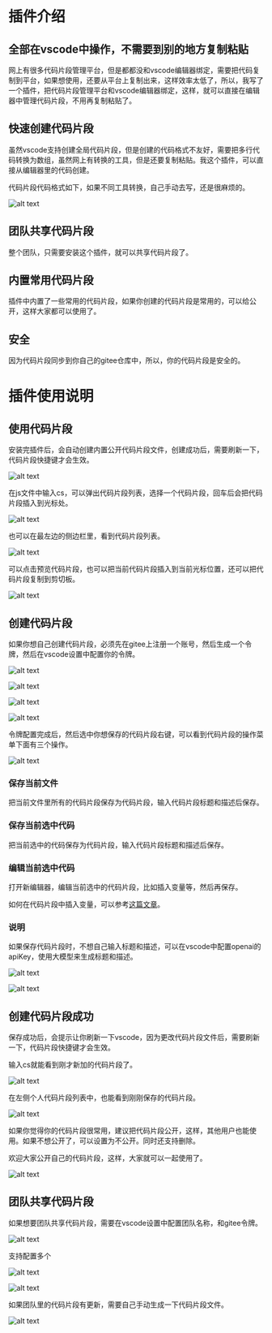 # 插件介绍

## 全部在vscode中操作，不需要到别的地方复制粘贴

网上有很多代码片段管理平台，但是都都没和vscode编辑器绑定，需要把代码复制到平台，如果想使用，还要从平台上复制出来，这样效率太低了，所以，我写了一个插件，把代码片段管理平台和vscode编辑器绑定，这样，就可以直接在编辑器中管理代码片段，不用再复制粘贴了。

## 快速创建代码片段

虽然vscode支持创建全局代码片段，但是创建的代码格式不友好，需要把多行代码转换为数组，虽然网上有转换的工具，但是还要复制粘贴。我这个插件，可以直接从编辑器里的代码创建。

代码片段代码格式如下，如果不同工具转换，自己手动去写，还是很麻烦的。

![alt text](https://raw.githubusercontent.com/dbfu/code-snippet/main/images/image-19.png)

## 团队共享代码片段

整个团队，只需要安装这个插件，就可以共享代码片段了。

## 内置常用代码片段

插件中内置了一些常用的代码片段，如果你创建的代码片段是常用的，可以给公开，这样大家都可以使用了。

## 安全

因为代码片段同步到你自己的gitee仓库中，所以，你的代码片段是安全的。

# 插件使用说明

## 使用代码片段

安装完插件后，会自动创建内置公开代码片段文件，创建成功后，需要刷新一下，代码片段快捷键才会生效。

![alt text](https://raw.githubusercontent.com/dbfu/code-snippet/main/images/image.png)

在js文件中输入cs，可以弹出代码片段列表，选择一个代码片段，回车后会把代码片段插入到光标处。

![alt text](https://raw.githubusercontent.com/dbfu/code-snippet/main/images/image-1.png)

也可以在最左边的侧边栏里，看到代码片段列表。

![alt text](https://raw.githubusercontent.com/dbfu/code-snippet/main/images/image-3.png)

可以点击预览代码片段，也可以把当前代码片段插入到当前光标位置，还可以把代码片段复制到剪切板。

![alt text](https://raw.githubusercontent.com/dbfu/code-snippet/main/images/image-4.png)

## 创建代码片段

如果你想自己创建代码片段，必须先在gitee上注册一个账号，然后生成一个令牌，然后在vscode设置中配置你的令牌。

![alt text](https://raw.githubusercontent.com/dbfu/code-snippet/main/images/image-5.png)

![alt text](https://raw.githubusercontent.com/dbfu/code-snippet/main/images/image-6.png)

![alt text](https://raw.githubusercontent.com/dbfu/code-snippet/main/images/image-7.png)

![alt text](https://raw.githubusercontent.com/dbfu/code-snippet/main/images/image-8.png)

令牌配置完成后，然后选中你想保存的代码片段右键，可以看到代码片段的操作菜单下面有三个操作。

![alt text](https://raw.githubusercontent.com/dbfu/code-snippet/main/images/image-9.png)

### 保存当前文件

把当前文件里所有的代码片段保存为代码片段，输入代码片段标题和描述后保存。

### 保存当前选中代码

把当前选中的代码保存为代码片段，输入代码片段标题和描述后保存。

### 编辑当前选中代码

打开新编辑器，编辑当前选中的代码片段，比如插入变量等，然后再保存。

如何在代码片段中插入变量，可以参考[这篇文章](https://juejin.cn/post/6844903795663568910)。

### 说明

如果保存代码片段时，不想自己输入标题和描述，可以在vscode中配置openai的apiKey，使用大模型来生成标题和描述。

![alt text](https://raw.githubusercontent.com/dbfu/code-snippet/main/images/image-18.png)

![alt text](https://raw.githubusercontent.com/dbfu/code-snippet/main/images/image-17.png)

## 创建代码片段成功

保存成功后，会提示让你刷新一下vscode，因为更改代码片段文件后，需要刷新一下，代码片段快捷键才会生效。

输入cs就能看到刚才新加的代码片段了。

![alt text](https://raw.githubusercontent.com/dbfu/code-snippet/main/images/image-10.png)

在左侧个人代码片段列表中，也能看到刚刚保存的代码片段。

![alt text](https://raw.githubusercontent.com/dbfu/code-snippet/main/images/image-11.png)

如果你觉得你的代码片段很常用，建议把代码片段公开，这样，其他用户也能使用。如果不想公开了，可以设置为不公开。同时还支持删除。

欢迎大家公开自己的代码片段，这样，大家就可以一起使用了。

![alt text](https://raw.githubusercontent.com/dbfu/code-snippet/main/images/image-12.png)

## 团队共享代码片段

如果想要团队共享代码片段，需要在vscode设置中配置团队名称，和gitee令牌。

![alt text](https://raw.githubusercontent.com/dbfu/code-snippet/main/images/image-13.png)

支持配置多个

![alt text](https://raw.githubusercontent.com/dbfu/code-snippet/main/images/image-14.png)

![alt text](https://raw.githubusercontent.com/dbfu/code-snippet/main/images/image-15.png)

如果团队里的代码片段有更新，需要自己手动生成一下代码片段文件。

![alt text](https://raw.githubusercontent.com/dbfu/code-snippet/main/images/image-16.png)
